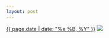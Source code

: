```yaml
---
layout: post
---
```


<p>
  <time><a href="/11">{{ page.date | date: "%e %B, %Y" }}</a></time>
  <a href="/11"><img src="{{ site.assets_url }}/11-640.jpg" srcset="{{ site.assets_url }}/11-1280.jpg 1280w, {{ site.assets_url }}/11-960.jpg 960w, {{ site.assets_url }}/11-640.jpg 640w, {{ site.assets_url }}/11-320.jpg 320w" sizes="(min-width: 700px) 50vw, calc(100vw - 2rem)" /></a>
</p>
